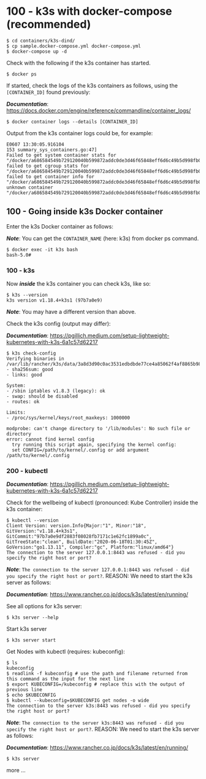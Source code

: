 # 100 - k3s with docker-compose (recommended)
```
$ cd containers/k3s-dind/
$ cp sample.docker-compose.yml docker-compose.yml
$ docker-compose up -d
```

Check with the following if the k3s container has started.

```
$ docker ps
```

If started, check the logs of the k3s containers as follows, using the ```[CONTAINER_ID]``` found previously:

***Documentation***: https://docs.docker.com/engine/reference/commandline/container_logs/

```
$ docker container logs --details [CONTAINER_ID]
```

Output from the k3s container logs could be, for example:

```
E0607 13:30:05.916104     
153 summary_sys_containers.go:47] 
Failed to get system container stats for "/docker/a686584549b729120040b599872addc0de3d46f65848eff6d6c49b5d998fb0b1/systemd": 
failed to get cgroup stats for "/docker/a686584549b729120040b599872addc0de3d46f65848eff6d6c49b5d998fb0b1/systemd": 
failed to get container info for "/docker/a686584549b729120040b599872addc0de3d46f65848eff6d6c49b5d998fb0b1/systemd": 
unknown container "/docker/a686584549b729120040b599872addc0de3d46f65848eff6d6c49b5d998fb0b1/systemd"
```

## 100 - Going inside k3s Docker container

Enter the k3s Docker container as follows:

***Note***: You can get the ```CONTAINER_NAME``` (here: k3s) from docker ps command.

```
$ docker exec -it k3s bash
bash-5.0# 
```

### 100 - k3s

Now ***inside*** the k3s container you can check k3s, like so:

```
$ k3s --version
k3s version v1.18.4+k3s1 (97b7a0e9)
```

***Note***: You may have a different version than above.

Check the k3s config (output may differ):

***Documentation***: https://pgillich.medium.com/setup-lightweight-kubernetes-with-k3s-6a1c57d62217

```
$ k3s check-config
Verifying binaries in /var/lib/rancher/k3s/data/3a8d3d90c0ac3531edbdbde77ce4a85062f4af8865b98cedc30ea730715d9d48/bin:
- sha256sum: good
- links: good

System:
- /sbin iptables v1.8.3 (legacy): ok
- swap: should be disabled
- routes: ok

Limits:
- /proc/sys/kernel/keys/root_maxkeys: 1000000

modprobe: can't change directory to '/lib/modules': No such file or directory
error: cannot find kernel config 
  try running this script again, specifying the kernel config:
  set CONFIG=/path/to/kernel/.config or add argument /path/to/kernel/.config
```

### 200 - kubectl

***Documentation***: https://pgillich.medium.com/setup-lightweight-kubernetes-with-k3s-6a1c57d62217

Check for the wellbeing of kubectl (pronounced: Kube Controller) inside the k3s container:

```
$ kubectl --version
Client Version: version.Info{Major:"1", Minor:"18", GitVersion:"v1.18.4+k3s1", GitCommit:"97b7a0e9df2883f08028fb7171c1e62fc1899a0c", GitTreeState:"clean", BuildDate:"2020-06-18T01:30:45Z", GoVersion:"go1.13.11", Compiler:"gc", Platform:"linux/amd64"}
The connection to the server 127.0.0.1:8443 was refused - did you specify the right host or port?
```

***Note***: ```The connection to the server 127.0.0.1:8443 was refused - did you specify the right host or port?```. 
REASON: We need to start the k3s server as follows:

***Documentation***: https://www.rancher.co.jp/docs/k3s/latest/en/running/

See all options for k3s server:

```
$ k3s server --help
```

Start k3s server

```
$ k3s server start
```

Get Nodes with kubectl (requires: kubeconfig):

```
$ ls
kubeconfig
$ readlink -f kubeconfig # use the path and filename returned from this command as the input for the next line
$ export KUBECONFIG=/kubeconfig # replace this with the output of previous line
$ echo $KUBECONFIG
$ kubectl --kubeconfig=$KUBECONFIG get nodes -o wide
The connection to the server k3s:8443 was refused - did you specify the right host or port?
```

***Note***: ```The connection to the server k3s:8443 was refused - did you specify the right host or port?```. 
REASON: We need to start the k3s server as follows:

***Documentation***: https://www.rancher.co.jp/docs/k3s/latest/en/running/

```
$ k3s server
```

more ...
